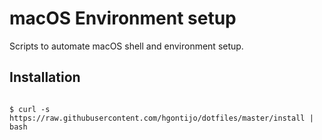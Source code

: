 # macOS Environment setup

Scripts to automate macOS shell and environment setup.

## Installation
<code>
$ curl -s https://raw.githubusercontent.com/hgontijo/dotfiles/master/install | bash
<code>